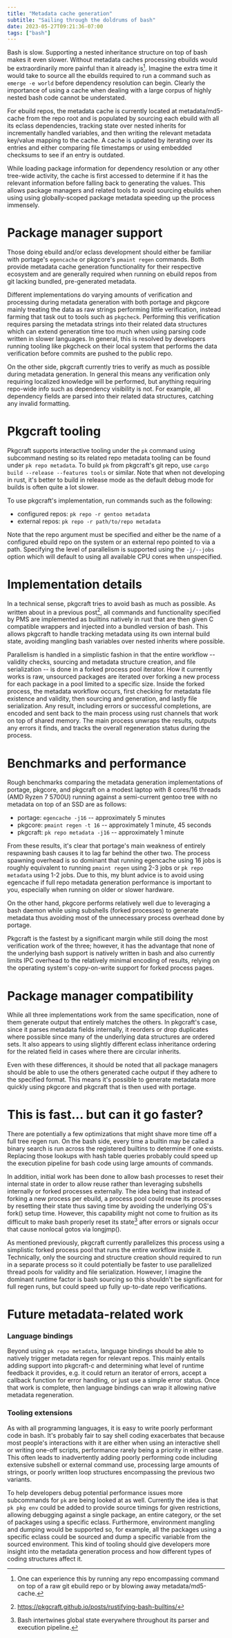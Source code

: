 ```yaml
---
title: "Metadata cache generation"
subtitle: "Sailing through the doldrums of bash"
date: 2023-05-27T09:21:36-07:00
tags: ["bash"]
---
```


Bash is slow. Supporting a nested inheritance structure on top of bash makes it
even slower. Without metadata caches processing ebuilds would be
extraordinarily more painful than it already is[^1]. Imagine the extra time it
would take to source all the ebuilds required to run a command such as `emerge
-e world` before dependency resolution can begin. Clearly the importance of
using a cache when dealing with a large corpus of highly nested bash code
cannot be understated.

For ebuild repos, the metadata cache is currently located at metadata/md5-cache
from the repo root and is populated by sourcing each ebuild with all its eclass
dependencies, tracking state over nested inherits for incrementally handled
variables, and then writing the relevant metadata key/value mapping to the
cache. A cache is updated by iterating over its entries and either comparing
file timestamps or using embedded checksums to see if an entry is outdated.

While loading package information for dependency resolution or any other
tree-wide activity, the cache is first accessed to determine if it has the
relevant information before falling back to generating the values. This allows
package managers and related tools to avoid sourcing ebuilds when using
using globally-scoped package metadata speeding up the process immensely.

# Package manager support

Those doing ebuild and/or eclass development should either be familiar with
portage's `egencache` or pkgcore's `pmaint regen` commands. Both provide
metadata cache generation functionality for their respective ecosystem and are
generally required when running on ebuild repos from git lacking bundled,
pre-generated metadata.

Different implementations do varying amounts of verification and processing
during metadata generation with both portage and pkgcore mainly treating the
data as raw strings performing little verification, instead farming that task
out to tools such as `pkgcheck`. Performing this verification requires parsing
the metadata strings into their related data structures which can extend
generation time too much when using parsing code written in slower languages.
In general, this is resolved by developers running tooling like pkgcheck on
their local system that performs the data verification before commits are
pushed to the public repo.

On the other side, pkgcraft currently tries to verify as much as possible
during metadata generation. In general this means any verification only
requiring localized knowledge will be performed, but anything requiring
repo-wide info such as dependency visibility is not. For example, all
dependency fields are parsed into their related data structures, catching any
invalid formatting.

# Pkgcraft tooling

Pkgcraft supports interactive tooling under the `pk` command using subcommand
nesting so its related repo metadata tooling can be found under `pk repo
metadata`. To build `pk` from pkgcraft's git repo, use `cargo build --release
--features tools` or similar. Note that when not developing in rust, it's
better to build in release mode as the default debug mode for builds is often
quite a lot slower.

To use pkgcraft's implementation, run commands such as the following:

- configured repos: `pk repo -r gentoo metadata`
- external repos: `pk repo -r path/to/repo metadata`

Note that the repo argument must be specified and either be the name of a
configured ebuild repo on the system or an external repo pointed to via a path.
Specifying the level of parallelism is supported using the `-j/--jobs` option
which will default to using all available CPU cores when unspecified.

# Implementation details

In a technical sense, pkgcraft tries to avoid bash as much as possible. As
written about in a previous post[^2], all commands and functionality specified
by PMS are implemented as builtins natively in rust that are then given C
compatible wrappers and injected into a bundled version of bash. This allows
pkgcraft to handle tracking metadata using its own internal build state,
avoiding mangling bash variables over nested inherits where possible.

Parallelism is handled in a simplistic fashion in that the entire workflow --
validity checks, sourcing and metadata structure creation, and file
serialization -- is done in a forked process pool iterator. How it currently
works is raw, unsourced packages are iterated over forking a new process for
each package in a pool limited to a specific size. Inside the forked process,
the metadata workflow occurs, first checking for metadata file existence and
validity, then sourcing and generation, and lastly file serialization. Any
result, including errors or successful completions, are encoded and sent back
to the main process using rust channels that work on top of shared memory. The
main process unwraps the results, outputs any errors it finds, and tracks the
overall regeneration status during the process.

# Benchmarks and performance

Rough benchmarks comparing the metadata generation implementations of portage,
pkgcore, and pkgcraft on a modest laptop with 8 cores/16 threads (AMD Ryzen 7
5700U) running against a semi-current gentoo tree with no metadata on top of an
SSD are as follows:

- portage: `egencache -j16` -- approximately 5 minutes
- pkgcore: `pmaint regen -t 16` -- approximately 1 minute, 45 seconds
- pkgcraft: `pk repo metadata -j16` -- approximately 1 minute

From these results, it's clear that portage's main weakness of entirely
respawning bash causes it to lag far behind the other two. The process spawning
overhead is so dominant that running egencache using 16 jobs is roughly
equivalent to running `pmaint regen` using 2-3 jobs or `pk repo metadata` using
1-2 jobs. Due to this, my blunt advice is to avoid using egencache if full repo
metadata generation performance is important to you, especially when running on
older or slower hardware.

On the other hand, pkgcore performs relatively well due to leveraging a bash
daemon while using subshells (forked processes) to generate metadata thus
avoiding most of the unnecessary process overhead done by portage.

Pkgcraft is the fastest by a significant margin while still doing the most
verification work of the three; however, it has the advantage that none of the
underlying bash support is natively written in bash and also currently limits
IPC overhead to the relatively minimal encoding of results, relying on the
operating system's copy-on-write support for forked process pages.

# Package manager compatibility

While all three implementations work from the same specification, none of them
generate output that entirely matches the others. In pkgcraft's case, since it
parses metadata fields internally, it reorders or drop duplicates where
possible since many of the underlying data structures are ordered sets. It also
appears to using slightly different eclass inheritance ordering for the related
field in cases where there are circular inherits.

Even with these differences, it should be noted that all package managers
should be able to use the others generated cache output if they adhere to the
specified format. This means it's possible to generate metadata more quickly
using pkgcore and pkgcraft that is then used with portage.

# This is fast... but can it go faster?

There are potentially a few optimizations that might shave more time off a full
tree regen run. On the bash side, every time a builtin may be called a binary
search is run across the registered builtins to determine if one exists.
Replacing those lookups with hash table queries probably could speed up the
execution pipeline for bash code using large amounts of commands.

In addition, initial work has been done to allow bash processes to reset their
internal state in order to allow reuse rather than leveraging subshells
internally or forked processes externally. The idea being that instead of
forking a new process per ebuild, a process pool could reuse its processes by
resetting their state thus saving time by avoiding the underlying OS's fork()
setup time. However, this capability might not come to fruition as its
difficult to make bash properly reset its state[^3] after errors or signals
occur that cause nonlocal gotos via longjmp().

As mentioned previously, pkgcraft currently parallelizes this process using a
simplistic forked process pool that runs the entire workflow inside it.
Technically, only the sourcing and structure creation should required to run in
a separate process so it could potentially be faster to use parallelized thread
pools for validity and file serialization. However, I imagine the dominant
runtime factor is bash sourcing so this shouldn't be significant for full regen
runs, but could speed up fully up-to-date repo verifications.

# Future metadata-related work

### Language bindings

Beyond using `pk repo metadata`, language bindings should be able to natively
trigger metadata regen for relevant repos. This mainly entails adding support
into pkgcraft-c and determining what level of runtime feedback it provides,
e.g. it could return an iterator of errors, accept a callback function for
error handling, or just use a simple error status. Once that work is complete,
then language bindings can wrap it allowing native metadata regeneration.

### Tooling extensions

As with all programming languages, it is easy to write poorly performant code
in bash. It's probably fair to say shell coding exacerbates that because most
people's interactions with it are either when using an interactive shell or
writing one-off scripts, performance rarely being a priority in either case.
This often leads to inadvertently adding poorly performing code including
extensive subshell or external command use, processing large amounts of
strings, or poorly written loop structures encompassing the previous two
variants.

To help developers debug potential performance issues more subcommands for `pk`
are being looked at as well. Currently the idea is that `pk pkg env` could be
added to provide source timings for given restrictions, allowing debugging
against a single package, an entire category, or the set of packages using a
specific eclass. Furthermore, environment mangling and dumping would be
supported so, for example, all the packages using a specific eclass could be
sourced and dump a specific variable from the sourced environment. This kind of
tooling should give developers more insight into the metadata generation
process and how different types of coding structures affect it.

[^1]: One can experience this by running any repo encompassing command on top
    of a raw git ebuild repo or by blowing away metadata/md5-cache.
[^2]: https://pkgcraft.github.io/posts/rustifying-bash-builtins/
[^3]: Bash intertwines global state everywhere throughout its parser and
    execution pipeline.
